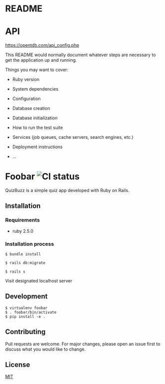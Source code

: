 # README

# API

https://opentdb.com/api_config.php

This README would normally document whatever steps are necessary to get the
application up and running.

Things you may want to cover:

* Ruby version

* System dependencies

* Configuration

* Database creation

* Database initialization

* How to run the test suite

* Services (job queues, cache servers, search engines, etc.)

* Deployment instructions

* ...



# Foobar ![CI status](https://img.shields.io/badge/build-passing-brightgreen.svg)

QuizBuzz is a simple quiz app developed with Ruby on Rails.

## Installation

### Requirements
* ruby 2.5.0

### Installation process
`$ bundle install`

`$ rails db:migrate`

`$ rails s`

Visit designated localhost server


## Development
```
$ virtualenv foobar
$ . foobar/bin/activate
$ pip install -e .
```

## Contributing
Pull requests are welcome. For major changes, please open an issue first to discuss what you would like to change.


## License
[MIT](https://choosealicense.com/licenses/mit/)
